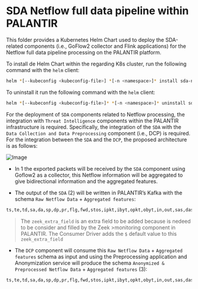 # SDA Netflow full data pipeline within PALANTIR
This folder provides a Kubernetes Helm Chart used to deploy the SDA-related components (i.e., GoFlow2 collector and Flink applications) for the Netflow full data pipeline processing on the PALANTIR platform.

To install de Helm Chart within the regarding K8s cluster, run the following command with the `helm` client:
```bash
helm *[--kubeconfig <kubeconfig-file>] *[-n <namespace>]* install sda-netflow . --values ./values.yaml
```

To uninstall it run the following command with the `helm` client:
```bash
helm *[--kubeconfig <kubeconfig-file>]* *[-n <namespace>]* uninstall sda-netflow
```

For the deployment of `SDA` components related to Netflow processing, the integration with `Threat Intelligence` components within the PALANTIR infrastructure is required. Specifically, the integration of the `SDA` with the `Data Collection and Data Preprocessing` component (i.e., DCP) is required. For the integration between the `SDA` and the `DCP`, the proposed architecture is as follows:

![Image](https://user-images.githubusercontent.com/55086789/211926367-4ea6bf5f-e9f5-4259-88bd-b9fd45c34d6e.png)

- In 1 the exported packets will be received by the `SDA` component using Goflow2 as a collector, this Netflow information will be aggregated to give bidirectional information and the aggregated features.

- The output of the `SDA` (2) will be written in PALANTIR’s Kafka with the schema `Raw Netflow Data` + `Aggregated features`:

```bash
ts,te,td,sa,da,sp,dp,pr,flg,fwd,stos,ipkt,ibyt,opkt,obyt,in,out,sas,das,smk,dmk,dtos,dir,nh,nhb,svln,dvln,ismc,odmc,idmc,osmc,mpls1,mpls2,mpls3,mpls4,mpls5,mpls6,mpls7,mpls8,mpls9,mpls10,cl,sl,al,ra,eng,exid,tr,zeek_field,pktips,pktops,bytips,bytops,bytippkt,bytoppkt,bytipo,pktipo
```

>The `zeek_extra_field` is an extra field to be added because is nedeed to be consider and filled by the Zeek >monitoring component in PALANTIR. The Consumer Driver adds the `$` default value to this `zeek_extra_field`

- The `DCP` component will consume this  `Raw Netflow Data` + `Aggregated features` schema as input and using the Preprocessing application and Anonymization service will produce the schema `Anonymized & Preprocessed Netflow Data` + `Aggregated features` (3):

```bash
ts,te,td,sa,da,sp,dp,pr,flg,fwd,stos,ipkt,ibyt,opkt,obyt,in,out,sas,das,smk,dmk,dtos,dir,nh,nhb,svln,dvln,ismc,odmc,idmc,osmc,mpls1,mpls2,mpls3,mpls4,mpls5,mpls6,mpls7,mpls8,mpls9,mpls10,cl,sl,al,ra,eng,exid,tr,pktips,pktops,bytips,bytops,bytippkt,bytoppkt,bytipo,pktipo,tpkt,tbyt,cp,prtcp,prudp,pricmp,prigmp,prother,flga,flgs,flgf,flgr,flgp,flgu
```